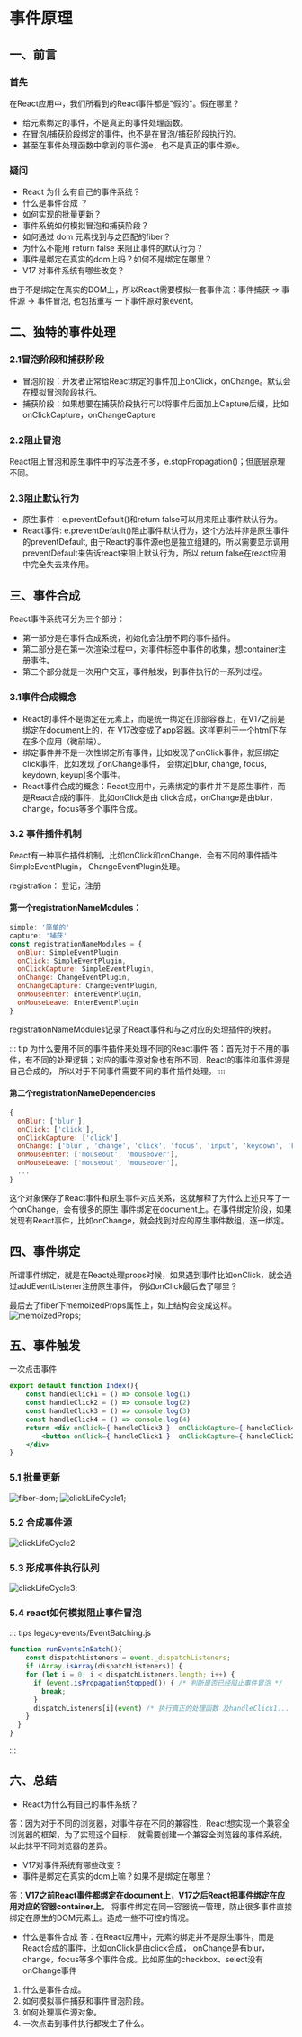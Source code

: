 # 事件原理

## 一、前言
### 首先
在React应用中，我们所看到的React事件都是"假的"。假在哪里？

- 给元素绑定的事件，不是真正的事件处理函数。
- 在冒泡/捕获阶段绑定的事件，也不是在冒泡/捕获阶段执行的。
- 甚至在事件处理函数中拿到的事件源e，也不是真正的事件源e。

### 疑问
- React 为什么有自己的事件系统？ 
- 什么是事件合成 ？ 
- 如何实现的批量更新？
- 事件系统如何模拟冒泡和捕获阶段？
- 如何通过 dom 元素找到与之匹配的fiber？
- 为什么不能用 return false 来阻止事件的默认行为？
- 事件是绑定在真实的dom上吗？如何不是绑定在哪里？
- V17 对事件系统有哪些改变？

由于不是绑定在真实的DOM上，所以React需要模拟一套事件流：事件捕获 -> 事件源 -> 事件冒泡, 也包括重写
一下事件源对象event。


## 二、独特的事件处理
### 2.1冒泡阶段和捕获阶段
- 冒泡阶段：开发者正常给React绑定的事件加上onClick，onChange。默认会在模拟冒泡阶段执行。
- 捕获阶段：如果想要在捕获阶段执行可以将事件后面加上Capture后缀，比如onClickCapture，onChangeCapture

### 2.2阻止冒泡
React阻止冒泡和原生事件中的写法差不多，e.stopPropagation()；但底层原理不同。

### 2.3阻止默认行为
- 原生事件：e.preventDefault()和return false可以用来阻止事件默认行为。
- React事件: e.preventDefault()阻止事件默认行为，这个方法并非是原生事件的preventDefault,
由于React的事件源e也是独立组建的，所以需要显示调用preventDefault来告诉react来阻止默认行为，所以
return false在react应用中完全失去来作用。

## 三、事件合成

React事件系统可分为三个部分：
- 第一部分是在事件合成系统，初始化会注册不同的事件插件。
- 第二部分是在第一次渲染过程中，对事件标签中事件的收集，想container注册事件。
- 第三个部分就是一次用户交互，事件触发，到事件执行的一系列过程。

### 3.1事件合成概念

- React的事件不是绑定在元素上，而是统一绑定在顶部容器上，在V17之前是绑定在document上的，在
V17改变成了app容器。这样更利于一个html下存在多个应用（微前端）。
- 绑定事件并不是一次性绑定所有事件，比如发现了onClick事件，就回绑定click事件，比如发现了onChange事件，
会绑定[blur, change, focus, keydown, keyup]多个事件。
- React事件合成的概念：React应用中，元素绑定的事件并不是原生事件，而是React合成的事件，比如onClick是由
click合成，onChange是由blur，change，focus等多个事件合成。

### 3.2 事件插件机制
React有一种事件插件机制，比如onClick和onChange，会有不同的事件插件SimpleEventPlugin，
ChangeEventPlugin处理。

registration： 登记，注册
#### 第一个registrationNameModules：
```js
simple: '简单的'
capture: '捕获'
const registrationNameModules = {
  onBlur: SimpleEventPlugin,
  onClick: SimpleEventPlugin,
  onClickCapture: SimpleEventPlugin,
  onChange: ChangeEventPlugin,
  onChangeCapture: ChangeEventPlugin,
  onMouseEnter: EnterEventPlugin,
  onMouseLeave: EnterEventPlugin
}
```
registrationNameModules记录了React事件和与之对应的处理插件的映射。

::: tip 为什么要用不同的事件插件来处理不同的React事件
答：首先对于不用的事件，有不同的处理逻辑；对应的事件源对象也有所不同，React的事件和事件源是自己合成的，
所以对于不同事件需要不同的事件插件处理。
:::

#### 第二个registrationNameDependencies
```js
{
  onBlur: ['blur'],
  onClick: ['click'],
  onClickCapture: ['click'],
  onChange: ['blur', 'change', 'click', 'focus', 'input', 'keydown', 'keyup', 'selectionchange'],
  onMouseEnter: ['mouseout', 'mouseover'],
  onMouseLeave: ['mouseout', 'mouseover'],
  ...
}
```
这个对象保存了React事件和原生事件对应关系，这就解释了为什么上述只写了一个onChange，会有很多的原生
事件绑定在document上。在事件绑定阶段，如果发现有React事件，比如onChange，就会找到对应的原生事件数组，逐一绑定。

## 四、事件绑定
所谓事件绑定，就是在React处理props时候，如果遇到事件比如onClick，就会通过addEventListener注册原生事件，
例如onClick最后去了哪里？

最后去了fiber下memoizedProps属性上，如上结构会变成这样。
![memoizedProps](./img/memoizeProps.png);

## 五、事件触发
一次点击事件
```jsx harmony
export default function Index(){
    const handleClick1 = () => console.log(1)
    const handleClick2 = () => console.log(2)
    const handleClick3 = () => console.log(3)
    const handleClick4 = () => console.log(4)
    return <div onClick={ handleClick3 }  onClickCapture={ handleClick4 }  >
        <button onClick={ handleClick1 }  onClickCapture={ handleClick2 }  >点击</button>
    </div>
}
```
### 5.1 批量更新
![fiber-dom](./img/dom-fiber.png);
![clickLifeCycle1](./img/clickLifeCycle_1.png);
### 5.2 合成事件源
![clickLifeCycle2](./img/clickLifeCycle_2.png)
### 5.3 形成事件执行队列
![clickLifeCycle3](./img/clickLifeCycle_3.png);
### 5.4 react如何模拟阻止事件冒泡
::: tips legacy-events/EventBatching.js
```js
function runEventsInBatch(){
    const dispatchListeners = event._dispatchListeners;
    if (Array.isArray(dispatchListeners)) {
    for (let i = 0; i < dispatchListeners.length; i++) {
      if (event.isPropagationStopped()) { /* 判断是否已经阻止事件冒泡 */
        break;
      }    
      dispatchListeners[i](event) /* 执行真正的处理函数 及handleClick1... */
    }
  }
}
```
:::
## 六、总结

- React为什么有自己的事件系统？

答：因为对于不同的浏览器，对事件存在不同的兼容性，React想实现一个兼容全浏览器的框架，为了实现这个目标，
就需要创建一个兼容全浏览器的事件系统，以此抹平不同浏览器的差异。

- V17对事件系统有哪些改变？
- 事件是绑定在真实的dom上嘛？如果不是绑定在哪里？

答：**V17之前React事件都绑定在document上，V17之后React把事件绑定在应用对应的容器container上**，
将事件绑定在同一容器统一管理，防止很多事件直接绑定在原生的DOM元素上。造成一些不可控的情况。

- 什么是事件合成
答：在React应用中，元素的绑定并不是原生事件，而是React合成的事件，比如onClick是由click合成，
onChange是有blur，change，focus等多个事件合成。比如原生的checkbox、select没有onChange事件


1. 什么是事件合成。
2. 如何模拟事件捕获和事件冒泡阶段。
3. 如何处理事件源对象。
4. 一次点击到事件执行都发生了什么。
